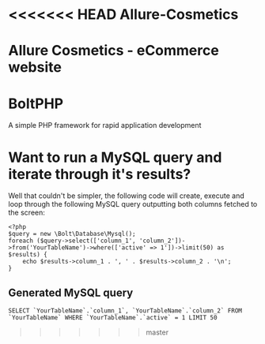 <<<<<<< HEAD
Allure-Cosmetics
================

Allure Cosmetics - eCommerce website
=======
BoltPHP
================

A simple PHP framework for rapid application development

# Want to run a MySQL query and iterate through it's results? #
Well that couldn't be simpler, the following code will create, execute and loop through the following MySQL query outputting both columns fetched to the screen:

```
<?php
$query = new \Bolt\Database\Mysql();
foreach ($query->select(['column_1', 'column_2'])->from('YourTableName')->where(['active' => 1'])->limit(50) as $results) {
    echo $results->column_1 . ', ' . $results->column_2 . '\n';
}
```

## Generated MySQL query ##
```
SELECT `YourTableName`.`column_1`, `YourTableName`.`column_2` FROM `YourTableName` WHERE `YourTableName`.`active` = 1 LIMIT 50
```
>>>>>>> master
